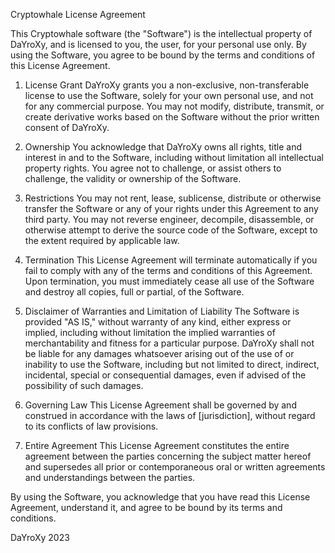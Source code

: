 Cryptowhale License Agreement

This Cryptowhale software (the "Software") is the intellectual property of DaYroXy, and is licensed to you, the user, for your personal use only. By using the Software, you agree to be bound by the terms and conditions of this License Agreement.

1. License Grant
DaYroXy grants you a non-exclusive, non-transferable license to use the Software, solely for your own personal use, and not for any commercial purpose. You may not modify, distribute, transmit, or create derivative works based on the Software without the prior written consent of DaYroXy.

2. Ownership
You acknowledge that DaYroXy owns all rights, title and interest in and to the Software, including without limitation all intellectual property rights. You agree not to challenge, or assist others to challenge, the validity or ownership of the Software.

3. Restrictions
You may not rent, lease, sublicense, distribute or otherwise transfer the Software or any of your rights under this Agreement to any third party. You may not reverse engineer, decompile, disassemble, or otherwise attempt to derive the source code of the Software, except to the extent required by applicable law.

4. Termination
This License Agreement will terminate automatically if you fail to comply with any of the terms and conditions of this Agreement. Upon termination, you must immediately cease all use of the Software and destroy all copies, full or partial, of the Software.

5. Disclaimer of Warranties and Limitation of Liability
The Software is provided "AS IS," without warranty of any kind, either express or implied, including without limitation the implied warranties of merchantability and fitness for a particular purpose. DaYroXy shall not be liable for any damages whatsoever arising out of the use of or inability to use the Software, including but not limited to direct, indirect, incidental, special or consequential damages, even if advised of the possibility of such damages.

6. Governing Law
This License Agreement shall be governed by and construed in accordance with the laws of [jurisdiction], without regard to its conflicts of law provisions.

7. Entire Agreement
This License Agreement constitutes the entire agreement between the parties concerning the subject matter hereof and supersedes all prior or contemporaneous oral or written agreements and understandings between the parties.

By using the Software, you acknowledge that you have read this License Agreement, understand it, and agree to be bound by its terms and conditions.

DaYroXy
2023
